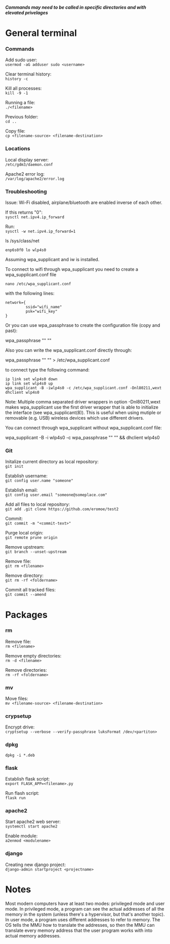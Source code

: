 ***Commands may need to be called in specific directories and with elevated privelages***

# General terminal
### Commands ###
Add sudo user:\
`usermod -aG adduser sudo <username>`

Clear terminal history:\
`history -c`

Kill all processes:\
`kill -9 -1`

Running a file:\
`./<filename>`

Previous folder:\
`cd ..`

Copy file:\
`cp <filename-source> <filename-destination>`

### Locations ###
Local display server:\
`/etc/gdm3/daemon.conf`

Apache2 error log:\
`/var/log/apache2/error.log`

### Troubleshooting

Issue: Wi-Fi disabled, airplane/bluetooth are enabled inverse of each other.

If this returns "0":\
`sysctl net.ipv4.ip_forward`

Run:\
`sysctl -w net.ipv4.ip_forward=1`

ls /sys/class/net
 
    enp6s0f0 lo wlp4s0

Assuming wpa_supplicant and iw is installed.

To connect to wifi through wpa_supplicant you need to create a wpa_supplicant.conf file

`nano /etc/wpa_supplicant.conf`

with the following lines:

    network={
             ssid="wifi_name"
             psk="wifi_key"
    }

Or you can use wpa_passphrase to create the configuration file (copy and past):

wpa_passphrase "<ssid>" "<password>" 

Also you can write the wpa_supplicant.conf directly through:

wpa_passphrase "<ssid>" "<password>" > /etc/wpa_supplicant.conf

to connect type the following command:

`ip link set wlp4s0 down`\
`ip link set wlp4s0 up`\
`wpa_supplicant -B -iwlp4s0 -c /etc/wpa_supplicant.conf -Dnl80211,wext`\
`dhclient wlp4s0`

Note: Multiple comma separated driver wrappers in option -Dnl80211,wext makes wpa_supplicant use the first driver wrapper that is able to initialize the interface (see wpa_supplicant(8)). This is useful when using mutiple or removable (e.g. USB) wireless devices which use different drivers.

You can connect through wpa_supplicant without wpa_supplicant.conf file:

wpa_supplicant -B -i wlp4s0 -c wpa_passphrase "<ssid>" "<password>" && dhclient wlp4s0

### Git

Initalize current directory as local repository:\
`git init`

Establish username:\
`git config user.name "someone"`

Establish email:\
`git config user.email "someone@someplace.com"`

Add all files to local repository:\
`git add .git clone https://github.com/eromoe/test2`

Commit:\
`git commit -m "<commit-text>"`

Purge local origin:\
`git remote prune origin`

Remove upstream:\
`git branch --unset-upstream`

Remove file:\
`git rm <filename>`

Remove directory:\
`git rm -rf <foldername>`

Commit all tracked files:\
`git commit --amend`

# Packages
### rm ###
Remove file:\
`rm <filename>`

Remove empty directories:\
`rm -d <filename>`

Remove directories:\
`rm -rf <foldername>`

### mv ###
Move files:\
`mv <filename-source> <filename-destination>`

### crypsetup ###
Encrypt drive:\
`cryptsetup --verbose --verify-passphrase luksFormat /dev/<partiton>`

### dpkg ###
`dpkg -i *.deb`

### flask ###

Establish flask script:\
`export FLASK_APP=<filename>.py`

Run flash script:\
`flask run`

### apache2 ###
Start apache2 web server:\
`systemctl start apache2`

Enable module:\
`a2enmod <modulename>`

### django ###

Creating new django project:\
`django-admin startproject <projectname>`

# Notes

Most modern computers have at least two modes: privileged mode and user mode. In privileged mode, a program can see the actual addresses of all the memory in the system (unless there's a hypervisor, but that's another topic). In user mode, a program uses different addresses to refer to memory. The OS tells the MMU how to translate the addresses, so then the MMU can translate every memory address that the user program works with into actual memory addresses.
